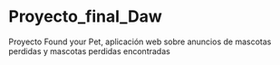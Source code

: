 # Proyecto_final_Daw
Proyecto Found your Pet, aplicación web sobre anuncios de mascotas perdidas y mascotas perdidas encontradas

